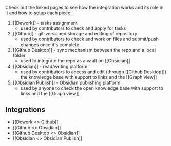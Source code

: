 Check out the linked pages to see how the integration works and its role in it and how to setup each piece:
1. [[Dework]] - tasks assignment
	- used by contributors to check and apply for tasks
2. [[Github]] - git-versioned storage and editing of repository
	- used by contributors to check and work on files and submit/push changes once it's complete
3. [[Github Desktop]] - sync mechanism between the repo and a local folder
	- used to integrate the repo as a vault on [[Obsidian]]
4. [[Obsidian]] - read/writing platform
	- used by contributors to access and edit (through [[Github Desktop]]) the knowledge base with support to links and the [[Graph view]]
5. [[Obsidian Publish]] - Obsidian publishing platform
	- used by anyone to check the open knowledge base with support to links and the [[Graph view]]


## Integrations

- [[Dework <> Github]]
- [[Github <> Obsidian]]
- [[Github Desktop <> Obsidian]]
- [[Obsidian <> Obsidian Publish]]